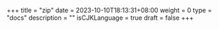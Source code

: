 +++
title = "zip"
date = 2023-10-10T18:13:31+08:00
weight = 0
type = "docs"
description = ""
isCJKLanguage = true
draft = false
+++